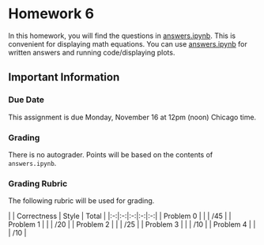 # Homework 6

In this homework, you will find the questions in [answers.ipynb](answers.ipynb).  This is convenient for displaying math equations. You can use [answers.ipynb](answers.ipynb) for written answers and running code/displaying plots.

## Important Information

### Due Date
This assignment is due Monday, November 16 at 12pm (noon) Chicago time.

### Grading

There is no autograder.  Points will be based on the contents of `answers.ipynb`.

### Grading Rubric

The following rubric will be used for grading.

|   | Correctness | Style | Total |
|:-:|:-:|:-:|:-:|:-:|
| Problem 0 |   |   | /45 |
| Problem 1 |   |   | /20 |
| Problem 2 |   |   | /25 |
| Problem 3 |   |   | /10 |
| Problem 4 |   |   | /10 |
